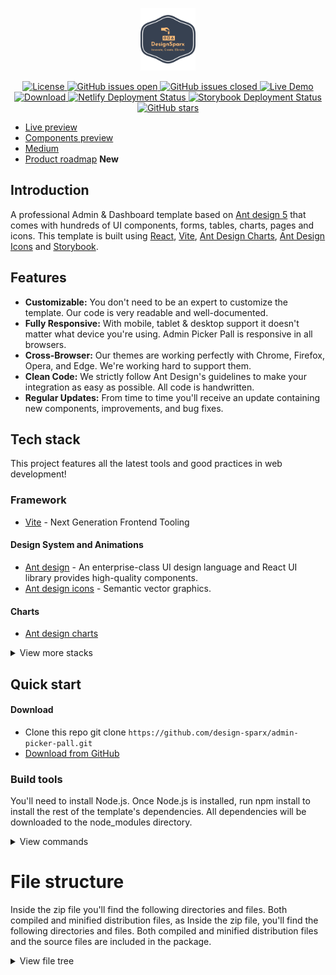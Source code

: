 
<p align="center">
<img src="public/logo-no-background.png" alt="logo" height="100"/>
</p>

<p align="center">
  <a href="https://github.com/design-sparx/admin-picker-pall/blob/master/LICENSE">
    <img src="https://img.shields.io/badge/license-MIT-blue.svg" alt="License">
  </a>
  <a href="https://github.com/design-sparx/admin-picker-pall/issues?q=is%3Aopen+is%3Aissue">
    <img src="https://img.shields.io/github/issues/design-sparx/admin-picker-pall/open.svg" alt="GitHub issues open">
  </a>
  <a href="https://github.com/design-sparx/admin-picker-pall/issues?q=is%3Aissue+is%3Aclosed">
    <img src="https://img.shields.io/github/issues-closed-raw/design-sparx/admin-picker-pall" alt="GitHub issues closed">
  </a>
  <a href="https://admin-picker-pall.netlify.app/" rel="nofollow">
    <img src="https://img.shields.io/badge/demo-online-green.svg" alt="Live Demo"></a>
  <a href="https://github.com/design-sparx/admin-picker-pall/archive/refs/heads/main.zip">
    <img src="https://img.shields.io/static/v1?label=download&message=ZIP&color=green" alt="Download">
  </a>
  <a href="https://app.netlify.com/sites/admin-picker-pall/deploys">
    <img src="https://api.netlify.com/api/v1/badges/453b19f9-2043-402d-a715-41d55db6447a/deploy-status" alt="Netlify Deployment Status">
  </a> 
  <a href="https://github.com/design-sparx/admin-picker-pall/actions/workflows/chromatic.yml">
    <img src="https://github.com/design-sparx/admin-picker-pall/actions/workflows/chromatic.yml/badge.svg" alt="Storybook Deployment Status">
  </a> 
  <br>
  <a href="https://github.com/design-sparx/admin-picker-pall">
    <img alt="GitHub stars" src="https://img.shields.io/github/stars/design-sparx/admin-picker-pall?style=social">
  </a>
</p>

- [Live preview](https://admin-picker-pall.netlify.app/)
- [Components preview](https://6546507b657a74164abf2db6-iqmnggdrcl.chromatic.com/)
- [Medium](https://medium.com/@kelvink96/designing-modern-dashboards-a-journey-through-react-vite-ant-design-and-storybook-2dac23e1e49a)
- [Product roadmap](https://kelvink96.notion.site/Admin-picker-pall-Product-roadmap-92163e05b8ea444a8f87b7f834933069) **New**

## Introduction

A professional Admin & Dashboard template based on [Ant design 5](https://ant.design/) that comes with hundreds of UI
components, forms, tables, charts, pages and icons. This template is built using [React](https://react.dev/),
[Vite](https://vitejs.dev/), [Ant Design Charts](https://charts.ant.design/),
[Ant Design Icons](https://ant.design/components/icon) and [Storybook](https://storybook.js.org/).

## Features

- **Customizable:** You don't need to be an expert to customize the template. Our code is very readable and
  well-documented.
- **Fully Responsive:** With mobile, tablet & desktop support it doesn't matter what device you're using. Admin Picker Pall
  is responsive in all browsers.
- **Cross-Browser:** Our themes are working perfectly with Chrome, Firefox, Opera, and Edge. We're working hard to
  support them.
- **Clean Code:** We strictly follow Ant Design's guidelines to make your integration as easy as possible. All code is
  handwritten.
- **Regular Updates:** From time to time you'll receive an update containing new components, improvements, and bug
  fixes.

## Tech stack

This project features all the latest tools and good practices in web development!

### Framework

- [Vite](https://vitejs.dev/) - Next Generation Frontend Tooling

#### Design System and Animations

- [Ant design](https://ant.design/) - An enterprise-class UI design language and React UI library provides high-quality
  components.
- [Ant design icons](https://ant.design/components/icon/) - Semantic vector graphics.

#### Charts

- [Ant design charts](https://charts.ant.design/)

<details>
<summary>View more stacks</summary>

#### Routing

- [React router](https://reactrouter.com/en/main)

#### Design Patterns

- [ESLint](https://eslint.org/)
- [Husky](https://github.com/typicode/husky)
- [Lint staged](https://github.com/lint-staged/lint-staged)
- [Prettier](https://prettier.io/)

#### Components docs

- [Storybook](https://storybook.js.org/)

#### Date formatting

- [moment](https://momentjs.com/)
- [dayjs](https://day.js.org/)

#### Utils

- [lodash](https://lodash.com/)
- [react-countup](https://github.com/glennreyes/react-countup)

</details>

## Quick start

#### Download

- Clone this repo git clone `https://github.com/design-sparx/admin-picker-pall.git`
- [Download from GitHub](https://github.com/design-sparx/admin-picker-pall/archive/refs/heads/main.zip)

### Build tools

You'll need to install Node.js.
Once Node.js is installed, run npm install to install the rest of the template's dependencies. All dependencies will be
downloaded to the node_modules directory.

<details>
<summary>View commands</summary>
```bash copy
npm install
```

Now you're ready to modify the source files and generate new files. To automatically detect file changes and start a
local webserver at http://localhost:3000, run the following command.

```bash copy
npm run dev
```

Compile, optimize, minify and uglify all source files to build/

```bash copy
npm run build
```

</details>

# File structure

Inside the zip file you'll find the following directories and files. Both compiled and minified distribution files, as
Inside the zip file, you'll find the following directories and files. Both compiled and minified distribution files and
the source files are included in the package.

<details>
<summary>View file tree</summary>

```files
📂 antd-multi-dashboard/
┣ 📂 .github/                   # GitHub's folder configs **
┣ 📂 .husky/                    # Husky's folder
┃ ┣ 📃 commit-msg               # Commitlint git hook
┃ ┗ 📃 pre-commit               # Lint-staged git hook
┣ 📂 .vscode/                   # VSCode's workspace **
┣ 📂 .idea/                     # Intellij's webstorm workspace **
┣ 📂 .storybook/                # Storybook folder config **
┣ 📂 public/                    # Public folder
┃ ┣ 📂 mocks/                   # Mock data folder **
┃ ┣ 📂 showcase/                # Showcase images folder **
┃ ┣ 📃 favicon.ico              # Icon tab browser
┣ 📂 src/
┃ ┣ 📂 assets/                  # Assets folder **
┃ ┣ 📂 components/              # App Components **
┃ ┣ 📂 constants/               # App Components **
┃ ┃ ┗ 📃 routes.tsx              # All routes declarations **
┃ ┣ 📂 context/                 # React state conexts **
┃ ┣ 📂 hooks/                   # React Hooks **
┃ ┃ ┗ 📃 useFetch.ts            # Data fetch hook (optional) **
┃ ┣ 📂 layouts/                 # Page layouts folder **
┃ ┣ 📂 pages/                   # Pages **
┃ ┣ 📂 routes/                  # Routes config folder **
┃ ┣ 📂 stories/                 # Storybook folder **
┃ ┣ 📂 types/                   # Typescript types/interfaces **
┃ ┣ 📂 utils/                   # Useful functions folder **
┣ 📃 .editorconfig              # Editor config
┣ 📃 .eslintrc                  # ESLint config
┣ 📃 .gitignore                 # Git ignore
┣ 📃 .prettierignore            # Prettier ignore
┣ 📃 .prettierrc                # Prettier ignore
┣ 📃 .versionrc                 # Versioning config
┣ 📃 .commitlintrc              # Commitlint config
┣ 📃 CHANGELOG.md               # Changelogs
┣ 📃 CONTRIBUTING.md            # Contributing
┣ 📃 LICENSE                    # License of the project
┣ 📃 vite.config.js             # Vite config
┣ 📃 README.md                  # Main README
┣ 📃 renovate.json              # Renovate Bot config **
┣ 📃 tsconfig.json              # TypeScript config
```

</details>
